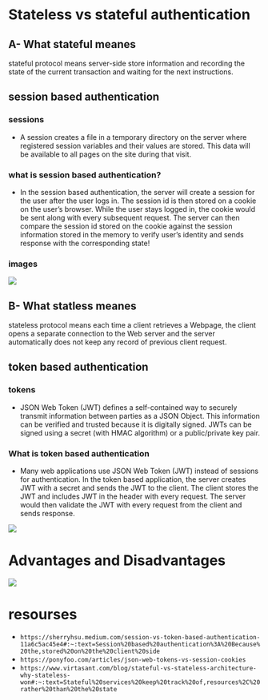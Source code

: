 # Stateless vs stateful authentication

## A- What stateful meanes 
stateful protocol means server-side store information and recording the state of the current transaction and waiting for the next instructions.


## session based authentication 

### sessions

- A session creates a file in a temporary directory on the server where registered session variables and their values are stored. This data will be available to all pages on the site during that visit.

### what is session based authentication?
- In the session based authentication, the server will create a session for the user after the user logs in. The session id is then stored on a cookie on the user’s browser. While the user stays logged in, the cookie would be sent along with every subsequent request. The server can then compare the session id stored on the cookie against the session information stored in the memory to verify user’s identity and sends response with the corresponding state!


### images
![](https://i.imgur.com/mHyFwN5.png)



## B- What statless meanes 
stateless protocol means each time a client retrieves a Webpage, the client opens a separate connection to the Web server and the server automatically does not keep any record of previous client request.

## token based authentication

### tokens
- JSON Web Token (JWT)  defines a self-contained way to securely transmit information between parties as a JSON Object. This information can be verified and trusted because it is digitally signed. JWTs can be signed using a secret (with HMAC algorithm) or a public/private key pair.

### What is token based authentication

- Many web applications use JSON Web Token (JWT) instead of sessions for authentication. In the token based application, the server creates JWT with a secret and sends the JWT to the client. The client stores the JWT and includes JWT in the header with every request. The server would then validate the JWT with every request from the client and sends response.

![](https://i.imgur.com/5RKbkW9.png)

# Advantages and Disadvantages

![](https://i.imgur.com/Cd4RCHn.png)




# resourses 
- `https://sherryhsu.medium.com/session-vs-token-based-authentication-11a6c5ac45e4#:~:text=Session%20based%20authentication%3A%20Because%20the,stored%20on%20the%20client%20side`
- `https://ponyfoo.com/articles/json-web-tokens-vs-session-cookies`
- `https://www.virtasant.com/blog/stateful-vs-stateless-architecture-why-stateless-won#:~:text=Stateful%20services%20keep%20track%20of,resources%2C%20rather%20than%20the%20state`
